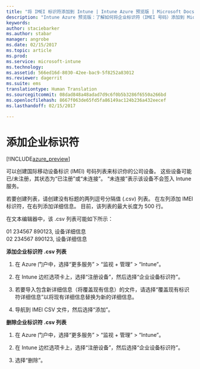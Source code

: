 ```yaml
---
title: "将 IMEI 标识符添加到 Intune | Intune Azure 预览版 | Microsoft Docs"
description: "Intune Azure 预览版：了解如何将企业标识符（IMEI 号码）添加到 Microsoft Intune。 "
keywords: 
author: staciebarker
ms.author: stabar
manager: angrobe
ms.date: 02/15/2017
ms.topic: article
ms.prod: 
ms.service: microsoft-intune
ms.technology: 
ms.assetid: 566ed16d-8030-42ee-bac9-5f8252a83012
ms.reviewer: dagerrit
ms.suite: ems
translationtype: Human Translation
ms.sourcegitcommit: 08dad848a48adad7d9c6f0b5b3286f6550a266bd
ms.openlocfilehash: 8667f063de65fd5fa86149ac124b236a432eecef
ms.lasthandoff: 02/15/2017

---
```


# <a name="add-corporate-identifiers"></a>添加企业标识符

[!INCLUDE[azure_preview](../includes/azure_preview.md)]

可以创建国际移动设备标识 (IMEI) 号码列表来标识你的公司设备。 这些设备可能已/未注册，其状态为“已注册”或“未连接”。 “未连接”表示该设备不会签入 Intune 服务。

若要创建列表，请创建没有标题的两列逗号分隔值 (.csv) 列表。 在左列添加 IMEI 标识符，在右列添加详细信息。 目前，该列表的最大长度为 500 行。

在文本编辑器中，该 .csv 列表可能如下所示：

01 234567 890123, 设备详细信息</br>
02 234567 890123, 设备详细信息

**添加企业标识符 .csv 列表**

1. 在 Azure 门户中，选择“更多服务” > “监视 + 管理” > “Intune”。

2. 在 Intune 边栏选项卡上，选择“注册设备”，然后选择“企业设备标识符”。

3. 若要导入包含新详细信息（将覆盖现有信息）的文件，请选择“覆盖现有标识符详细信息”以将现有详细信息替换为新的详细信息。

4. 导航到 IMEI CSV 文件，然后选择“添加”。

**删除企业标识符 .csv 列表**

1. 在 Azure 门户中，选择“更多服务” > “监视 + 管理” > “Intune”。

2. 在 Intune 边栏选项卡上，选择“注册设备”，然后选择“企业设备标识符”。

3. 选择“删除”。

